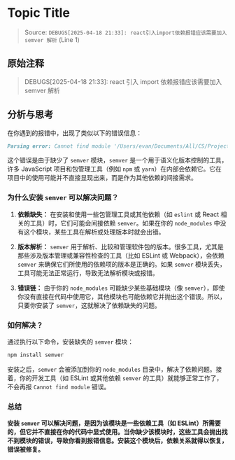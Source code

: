 # Topic Title

> Source: `DEBUGS[2025-04-18 21:33]: react引入import依赖报错应该需要加入 semver 解析` (Line 1)

## 原始注释

> DEBUGS[2025-04-18 21:33]: react 引入 import 依赖报错应该需要加入 semver 解析

## 分析与思考

在你遇到的报错中，出现了类似以下的错误信息：

```md
Parsing error: Cannot find module '/Users/evan/Documents/All/CS/Project/Lonely Planet/client/node_modules/semver/index.js'. Please verify that the package.json has a valid "main" entry
```

这个错误是由于缺少了 `semver` 模块，`semver` 是一个用于语义化版本控制的工具，许多 JavaScript 项目和包管理工具（例如 `npm` 或 `yarn`）在内部会依赖它。它在项目中的使用可能并不直接显现出来，而是作为其他依赖的间接需求。

### 为什么安装 `semver` 可以解决问题？

1. **依赖缺失：**
   在安装和使用一些包管理工具或其他依赖（如 `eslint` 或 React 相关的工具）时，它们可能会间接依赖 `semver`。如果在你的 `node_modules` 中没有这个模块，某些工具在解析或处理版本时就会出错。

2. **版本解析：**
   `semver` 用于解析、比较和管理软件包的版本。很多工具，尤其是那些涉及版本管理或兼容性检查的工具（比如 ESLint 或 Webpack），会依赖 `semver` 来确保它们所使用的依赖项的版本是正确的。如果 `semver` 模块丢失，工具可能无法正常运行，导致无法解析模块或报错。

3. **错误链：**
   由于你的 `node_modules` 可能缺少某些基础模块（像 `semver`），即使你没有直接在代码中使用它，其他模块也可能依赖它并抛出这个错误。所以，只要你安装了 `semver`，这就解决了依赖缺失的问题。

### 如何解决？

通过执行以下命令，安装缺失的 `semver` 模块：

```bash
npm install semver
```

安装之后，`semver` 会被添加到你的 `node_modules` 目录中，解决了依赖问题。接着，你的开发工具（如 ESLint 或其他依赖 `semver` 的工具）就能够正常工作了，不会再报 `Cannot find module` 错误。

### 总结

**安装 `semver` 可以解决问题，是因为该模块是一些依赖工具（如 ESLint）所需要的，但它并不直接在你的代码中显式使用。当你缺少该模块时，这些工具会抛出找不到模块的错误，导致你看到报错信息。安装这个模块后，依赖关系就得以恢复，错误被修复。**
